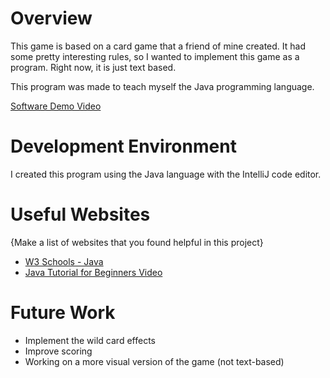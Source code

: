 # Overview

This game is based on a card game that a friend of mine created. It had some pretty interesting rules, so I wanted to implement this game as a program. Right now, it is just text based.

This program was made to teach myself the Java programming language.

[Software Demo Video](https://youtu.be/_Rb2rNEpyhU)

# Development Environment

I created this program using the Java language with the IntelliJ code editor.

# Useful Websites

{Make a list of websites that you found helpful in this project}
* [W3 Schools - Java](https://www.w3schools.com/java/default.asp)
* [Java Tutorial for Beginners Video](https://www.youtube.com/watch?v=eIrMbAQSU34)

# Future Work

* Implement the wild card effects
* Improve scoring
* Working on a more visual version of the game (not text-based)
